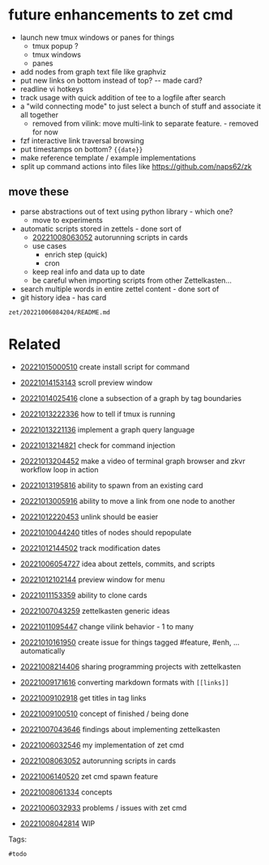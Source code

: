 # future enhancements to zet cmd

- launch new tmux windows or panes for things
  - tmux popup ?
  - tmux windows
  - panes
- add nodes from graph text file like graphviz
- put new links on bottom instead of top? -- made card?
- readline vi hotkeys
- track usage with quick addition of tee to a logfile after search
- a "wild connecting mode" to just select a bunch of stuff and associate it all together
  - removed from vilink: move multi-link to separate feature. - removed for now
- fzf interactive link traversal browsing
- put timestamps on bottom? `{{date}}`
- make reference template / example implementations
- split up command actions into files like https://github.com/naps62/zk

## move these

- parse abstractions out of text using python library - which one?
  - move to experiments
- automatic scripts stored in zettels - done sort of
  - [20221008063052](/zet/20221008063052/README.md) autorunning scripts in cards
  - use cases
    - enrich step (quick)
    - cron
  - keep real info and data up to date
  - be careful when importing scripts from other Zettelkasten...
- search multiple words in entire zettel content - done sort of
- git history idea - has card

` zet/20221006084204/README.md `

# Related

- [20221015000510](/zet/20221015000510/README.md) create install script for command

- [20221014153143](/zet/20221014153143/README.md) scroll preview window
- [20221014025416](/zet/20221014025416/README.md) clone a subsection of a graph by tag boundaries
- [20221013222336](/zet/20221013222336/README.md) how to tell if tmux is running
- [20221013221136](/zet/20221013221136/README.md) implement a graph query language
- [20221013214821](/zet/20221013214821/README.md) check for command injection
- [20221013204452](/zet/20221013204452/README.md) make a video of terminal graph browser and zkvr workflow loop in action
- [20221013195816](/zet/20221013195816/README.md) ability to spawn from an existing card
- [20221013005916](/zet/20221013005916/README.md) ability to move a link from one node to another
- [20221012220453](/zet/20221012220453/README.md) unlink should be easier
- [20221010044240](/zet/20221010044240/README.md) titles of nodes should repopulate
- [20221012144502](/zet/20221012144502/README.md) track modification dates
- [20221006054727](/zet/20221006054727/README.md) idea about zettels, commits, and scripts
- [20221012102144](/zet/20221012102144/README.md) preview window for menu
- [20221011153359](/zet/20221011153359/README.md) ability to clone cards
- [20221007043259](/zet/20221007043259/README.md) zettelkasten generic ideas
- [20221011095447](/zet/20221011095447/README.md) change vilink behavior - 1 to many
- [20221010161950](/zet/20221010161950/README.md) create issue for things tagged #feature, #enh, ... automatically
- [20221008214406](/zet/20221008214406/README.md) sharing programming projects with zettelkasten
- [20221009171616](/zet/20221009171616/README.md) converting markdown formats with `[[links]]`
- [20221009102918](/zet/20221009102918/README.md) get titles in tag links
- [20221009100510](/zet/20221009100510/README.md) concept of finished / being done
- [20221007043646](/zet/20221007043646/README.md) findings about implementing zettelkasten
- [20221006032546](/zet/20221006032546/README.md) my implementation of zet cmd
- [20221008063052](/zet/20221008063052/README.md) autorunning scripts in cards
- [20221006140520](/zet/20221006140520/README.md) zet cmd spawn feature
- [20221008061334](/zet/20221008061334/README.md) concepts
- [20221006032933](/zet/20221006032933/README.md) problems / issues with zet cmd
- [20221008042814](/zet/20221008042814/README.md) WIP

Tags:

    #todo
